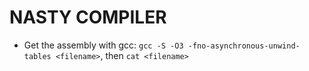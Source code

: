 # NASTY COMPILER

* Get the assembly with gcc: `gcc -S -O3 -fno-asynchronous-unwind-tables <filename>`, then `cat <filename>`
